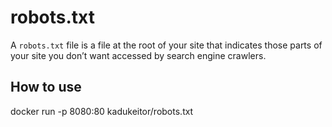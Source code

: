 # robots.txt

A ``robots.txt`` file is a file at the root of your site that indicates those parts of your site you don’t want accessed by search engine crawlers.

## How to use

docker run -p 8080:80 kadukeitor/robots.txt